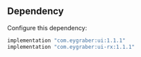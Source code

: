 Dependency
--------

Configure this dependency:

```kotlin
implementation "com.eygraber:ui:1.1.1"
implementation "com.eygraber:ui-rx:1.1.1"
```
